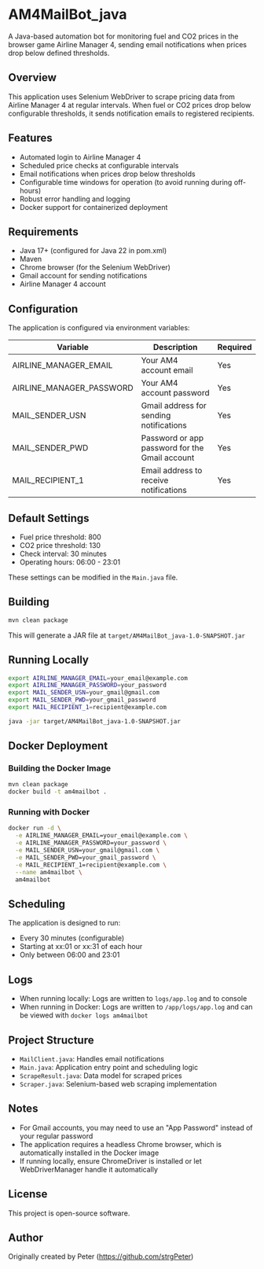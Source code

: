 # AM4MailBot_java

A Java-based automation bot for monitoring fuel and CO2 prices in the browser game Airline Manager 4, sending email notifications when prices drop below defined thresholds.

## Overview

This application uses Selenium WebDriver to scrape pricing data from Airline Manager 4 at regular intervals. When fuel or CO2 prices drop below configurable thresholds, it sends notification emails to registered recipients.

## Features

- Automated login to Airline Manager 4
- Scheduled price checks at configurable intervals
- Email notifications when prices drop below thresholds
- Configurable time windows for operation (to avoid running during off-hours)
- Robust error handling and logging
- Docker support for containerized deployment

## Requirements

- Java 17+ (configured for Java 22 in pom.xml)
- Maven
- Chrome browser (for the Selenium WebDriver)
- Gmail account for sending notifications
- Airline Manager 4 account

## Configuration

The application is configured via environment variables:

| Variable | Description | Required |
|----------|-------------|----------|
| AIRLINE_MANAGER_EMAIL | Your AM4 account email | Yes |
| AIRLINE_MANAGER_PASSWORD | Your AM4 account password | Yes |
| MAIL_SENDER_USN | Gmail address for sending notifications | Yes |
| MAIL_SENDER_PWD | Password or app password for the Gmail account | Yes |
| MAIL_RECIPIENT_1 | Email address to receive notifications | Yes |

## Default Settings

- Fuel price threshold: 800
- CO2 price threshold: 130
- Check interval: 30 minutes
- Operating hours: 06:00 - 23:01

These settings can be modified in the `Main.java` file.

## Building

```bash
mvn clean package
```

This will generate a JAR file at `target/AM4MailBot_java-1.0-SNAPSHOT.jar`

## Running Locally

```bash
export AIRLINE_MANAGER_EMAIL=your_email@example.com
export AIRLINE_MANAGER_PASSWORD=your_password
export MAIL_SENDER_USN=your_gmail@gmail.com
export MAIL_SENDER_PWD=your_gmail_password
export MAIL_RECIPIENT_1=recipient@example.com

java -jar target/AM4MailBot_java-1.0-SNAPSHOT.jar
```

## Docker Deployment

### Building the Docker Image

```bash
mvn clean package
docker build -t am4mailbot .
```

### Running with Docker

```bash
docker run -d \
  -e AIRLINE_MANAGER_EMAIL=your_email@example.com \
  -e AIRLINE_MANAGER_PASSWORD=your_password \
  -e MAIL_SENDER_USN=your_gmail@gmail.com \
  -e MAIL_SENDER_PWD=your_gmail_password \
  -e MAIL_RECIPIENT_1=recipient@example.com \
  --name am4mailbot \
  am4mailbot
```

## Scheduling

The application is designed to run:
- Every 30 minutes (configurable)
- Starting at xx:01 or xx:31 of each hour
- Only between 06:00 and 23:01

## Logs

- When running locally: Logs are written to `logs/app.log` and to console
- When running in Docker: Logs are written to `/app/logs/app.log` and can be viewed with `docker logs am4mailbot`

## Project Structure

- `MailClient.java`: Handles email notifications
- `Main.java`: Application entry point and scheduling logic
- `ScrapeResult.java`: Data model for scraped prices
- `Scraper.java`: Selenium-based web scraping implementation

## Notes

- For Gmail accounts, you may need to use an "App Password" instead of your regular password
- The application requires a headless Chrome browser, which is automatically installed in the Docker image
- If running locally, ensure ChromeDriver is installed or let WebDriverManager handle it automatically

## License

This project is open-source software.

## Author

Originally created by Peter (https://github.com/strgPeter)
